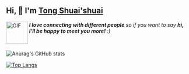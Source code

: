 ## Hi, 👋  I'm <a href="https://seasontong.github.io/" target="_blank">Tong Shuai'shuai</a>

<img align="left" alt="GIF" src="https://media.giphy.com/media/LnQjpWaON8nhr21vNW/giphy.gif" width="60" title="Say HI"> <em><b>I love connecting with different people</b> so if you want to say <b>hi, I'll be happy to meet you more!</b> :)</em>

<br>


![Anurag's GitHub stats](https://github-readme-stats.vercel.app/api?username=seasontong&show_icons=true&theme=vue)

[![Top Langs](https://github-readme-stats.vercel.app/api/top-langs/?username=seasontong&layout=compact)](https://github.com/anuraghazra/github-readme-stats)

